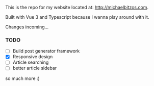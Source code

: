 This is the repo for my website located at: http://michaelbitzos.com.

Built with Vue 3 and Typescript because I wanna play around with it.

Changes incoming...


### TODO
- [ ] Build post generator framework
- [x] Responsive design
- [ ] Article searching
- [ ] better article sidebar

so much more :)